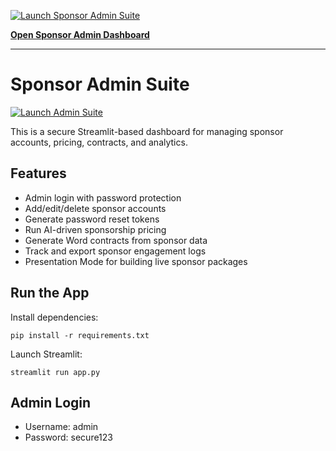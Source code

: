 [![Launch Sponsor Admin Suite](https://static.streamlit.io/badges/streamlit_badge_black_white.svg)](https://gecko1134-sponsor-admin-suite.streamlit.app)

**[Open Sponsor Admin Dashboard](https://gecko1134-sponsor-admin-suite.streamlit.app)**

---
# Sponsor Admin Suite

[![Launch Admin Suite](https://static.streamlit.io/badges/streamlit_badge_black_white.svg)](https://gecko1134-sponsor-admin-suite.streamlit.app)

This is a secure Streamlit-based dashboard for managing sponsor accounts, pricing, contracts, and analytics.

## Features
- Admin login with password protection
- Add/edit/delete sponsor accounts
- Generate password reset tokens
- Run AI-driven sponsorship pricing
- Generate Word contracts from sponsor data
- Track and export sponsor engagement logs
- Presentation Mode for building live sponsor packages

## Run the App
Install dependencies:
```
pip install -r requirements.txt
```

Launch Streamlit:
```
streamlit run app.py
```

## Admin Login
- Username: admin
- Password: secure123
